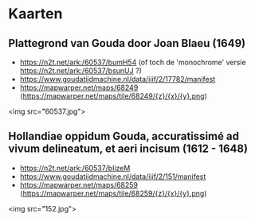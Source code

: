 # Kaarten

## Plattegrond van Gouda door Joan Blaeu (1649)
* https://n2t.net/ark:/60537/bumH54  (of toch de 'monochrome' versie https://n2t.net/ark:/60537/bsunUJ ?)
* https://www.goudatijdmachine.nl/data/iiif/2/17782/manifest
* https://mapwarper.net/maps/68249 (https://mapwarper.net/maps/tile/68249/{z}/{x}/{y}.png)

<img src=̈"60537.jpg">

## Hollandiae oppidum Gouda, accuratissimé ad vivum delineatum, et aeri incisum (1612 - 1648)
* https://n2t.net/ark:/60537/bIizeM
* https://www.goudatijdmachine.nl/data/iiif/2/151/manifest
* https://mapwarper.net/maps/68259 (https://mapwarper.net/maps/tile/68259/{z}/{x}/{y}.png)

<img src=̈"152.jpg">

